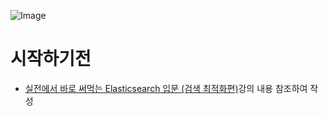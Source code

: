 ![Image](https://github.com/user-attachments/assets/c4318983-db7b-4768-a789-7c33a3fbf220)

# 시작하기전
- [실전에서 바로 써먹는 Elasticsearch 입문 (검색 최적화편)](https://www.inflearn.com/course/%EC%8B%A4%EC%A0%84-elasticsearch-%EC%9E%85%EB%AC%B8/dashboard)강의 내용 참조하여 작성
